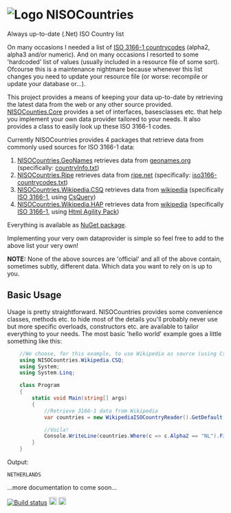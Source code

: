 # ![Logo](https://raw.githubusercontent.com/RobThree/NISOCountries/master/NISOCountries.Core/Resources/ISO64.png) NISOCountries
Always up-to-date (.Net) ISO Country list

On many occasions I needed a list of [ISO 3166-1 countrycodes](https://en.wikipedia.org/wiki/ISO_3166-1) (alpha2, alpha3 and/or numeric). And on many occasions I resorted to some 'hardcoded' list of values (usually included in a resource file of some sort). Ofcourse this is a maintenance nightmare because whenever this list changes you need to update your resource file (or worse: recompile or update your database or...). 

This project provides a means of keeping your data up-to-date by retrieving the latest data from the web or any other source provided. [NISOCounties.Core](https://github.com/RobThree/NISOCountries/tree/master/NISOCountries.Core) provides a set of interfaces, basesclasses etc. that help you implement your own data provider tailored to your needs. It also provides a class to easily look up these ISO 3166-1 codes.

Currently NISOCountries provides 4 packages that retrieve data from commonly used sources for ISO 3166-1 data:

1. [NISOCountries.GeoNames](https://github.com/RobThree/NISOCountries/tree/master/NISOCountries.GeoNames) retrieves data from [geonames.org](http://geonames.org) (specifically: [countryInfo.txt](http://download.geonames.org/export/dump/countryInfo.txt))
2. [NISOCountries.Ripe](https://github.com/RobThree/NISOCountries/tree/master/NISOCountries.Ripe) retrieves data from [ripe.net](https://www.ripe.net/) (specifically: [iso3166-countrycodes.txt](ftp://ftp.ripe.net/iso3166-countrycodes.txt))
3. [NISOCountries.Wikipedia.CSQ](https://github.com/RobThree/NISOCountries/tree/master/NISOCountries.Wikipedia.CSQ) retrieves data from [wikipedia](http://wikipedia.org/) (specifically [ISO 3166-1](https://en.wikipedia.org/wiki/ISO_3166-1), using [CsQuery](https://github.com/jamietre/CsQuery))
4. [NISOCountries.Wikipedia.HAP](https://github.com/RobThree/NISOCountries/tree/master/NISOCountries.Wikipedia.HAP) retrieves data from [wikipedia](http://wikipedia.org/) (specifically [ISO 3166-1](https://en.wikipedia.org/wiki/ISO_3166-1), using [Html Agility Pack](http://htmlagilitypack.codeplex.com/))

Everything is available as [NuGet package](https://www.nuget.org/packages?q=nisocountries).

Implementing your very own dataprovider is simple so feel free to add to the above list your very own!

**NOTE:** None of the above sources are 'official' and all of the above contain, sometimes subtly, different data. Which data you want to rely on is up to you.

## Basic Usage

Usage is pretty straightforward. NISOCountries provides some convenience classes, methods etc. to hide most of the details you'll probably never use but more specific overloads, constructors etc. are available to tailor everything to your needs. The most basic 'hello world' example goes a little something like this:

````c#
    //We choose, for this example, to use Wikipedia as source (using CsQuery)
    using NISOCountries.Wikipedia.CSQ;
    using System;
    using System.Linq;

    class Program
    {
        static void Main(string[] args)
        {
            //Retrieve 3166-1 data from Wikipedia
            var countries = new WikipediaISOCountryReader().GetDefault();

            //Voila!
            Console.WriteLine(countries.Where(c => c.Alpha2 == "NL").First().CountryName);
        }
    }
````
Output:
````
NETHERLANDS
````

...more documentation to come soon...

[![Build status](https://ci.appveyor.com/api/projects/status/bnrsj4uyo3hggh9m)](https://ci.appveyor.com/project/RobIII/nisocountries) <a href="https://www.nuget.org/packages/NISOCountries.Core/"><img src="http://img.shields.io/nuget/v/NISOCountries.Core.svg?style=flat-square" alt="NuGet version" height="18"></a> <a href="https://www.nuget.org/packages/NISOCountries.Core/"><img src="http://img.shields.io/nuget/dt/NISOCountries.Core.svg?style=flat-square" alt="NuGet version" height="18"></a>
